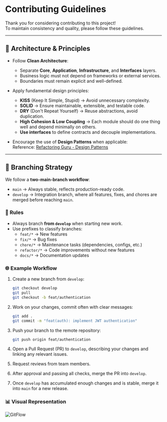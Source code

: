 # Contributing Guidelines

Thank you for considering contributing to this project!  
To maintain consistency and quality, please follow these guidelines.

---

## 📐 Architecture & Principles

- Follow **Clean Architecture**:
  - Separate **Core**, **Application**, **Infrastructure**, and **Interfaces** layers.
  - Business logic must not depend on frameworks or external services.
  - Boundaries must remain explicit and well-defined.

- Apply fundamental design principles:
  - **KISS** (Keep It Simple, Stupid) → Avoid unnecessary complexity.
  - **SOLID** → Ensure maintainable, extensible, and testable code.
  - **DRY** (Don't Repeat Yourself) → Reuse abstractions, avoid duplication.
  - **High Cohesion & Low Coupling** → Each module should do one thing well and depend minimally on others.
  - **Use interfaces** to define contracts and decouple implementations.

- Encourage the use of **Design Patterns** when applicable:  
  Reference: [Refactoring Guru - Design Patterns](https://refactoring.guru/design-patterns)

---

## 🌳 Branching Strategy

We follow a **two-main-branch workflow**:

- `main` → Always stable, reflects production-ready code.
- `develop` → Integration branch, where all features, fixes, and chores are merged before reaching `main`.

### 🔧 Rules

- Always branch **from `develop`** when starting new work.
- Use prefixes to classify branches:
  - `feat/*` → New features  
  - `fix/*` → Bug fixes  
  - `chore/*` → Maintenance tasks (dependencies, configs, etc.)  
  - `refactor/*` → Code improvements without new features  
  - `docs/*` → Documentation updates  

### 🌐 Example Workflow

1. Create a new branch from `develop`:  

   ```sh
   git checkout develop
   git pull
   git checkout -b feat/authentication
    ```

2. Work on your changes, commit often with clear messages:

    ```sh
    git add .
    git commit -m "feat(auth): implement JWT authentication"
    ```

3. Push your branch to the remote repository:

    ```sh
    git push origin feat/authentication
    ```

4. Open a Pull Request (PR) to `develop`, describing your changes and linking any relevant issues.
5. Request reviews from team members.
6. After approval and passing all checks, merge the PR into `develop`.
7. Once `develop` has accumulated enough changes and is stable, merge it into `main` for a new release.

### 📊 Visual Representation

![GitFlow](./assets/images/docs/GitFlow.svg)
